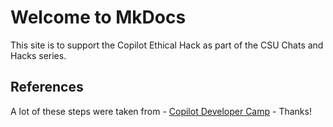 # Welcome to MkDocs

This site is to support the Copilot Ethical Hack as part of the CSU Chats and Hacks series.


## References

A lot of these steps were taken from - [Copilot Developer Camp](https://microsoft.github.io/copilot-camp/) - Thanks!

